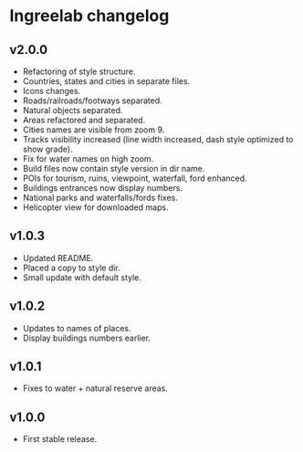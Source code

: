 # Ingreelab changelog

## v2.0.0

* Refactoring of style structure.
* Countries, states and cities in separate files.
* Icons changes.
* Roads/railroads/footways separated.
* Natural objects separated.
* Areas refactored and separated.
* Cities names are visible from zoom 9.
* Tracks visibility increased (line width increased, dash style optimized to show grade).
* Fix for water names on high zoom.
* Build files now contain style version in dir name.
* POIs for tourism, ruins, viewpoint, waterfall, ford enhanced.
* Buildings entrances now display numbers.
* National parks and waterfalls/fords fixes.
* Helicopter view for downloaded maps.

## v1.0.3

* Updated README. 
* Placed a copy to style dir.
* Small update with default style.

## v1.0.2

* Updates to names of places.
* Display buildings numbers earlier.

## v1.0.1

* Fixes to water + natural reserve areas.

## v1.0.0

* First stable release.
